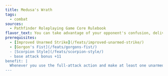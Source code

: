 ```yaml
---
title: Medusa's Wrath
tags:
  - combat
sources:
  - Pathfinder Roleplaying Game Core Rulebook
flavor_text: You can take advantage of your opponent's confusion, delivering multiple blows.
prerequisites:
  - [Improved Unarmed Strike](/feats/improved-unarmed-strike/)
  - [Gorgon's Fist](/feats/gorgons-fist/)
  - [Scorpion Style](/feats/scorpion-style/)
  - base attack bonus +11
benefit: |
  Whenever you use the full-attack action and make at least one unarmed strike, you can make two additional unarmed strikes at your highest base attack bonus. These bonus attacks must be made against a dazed, flat-footed, paralyzed, staggered, stunned, or unconscious foe.
---
```


